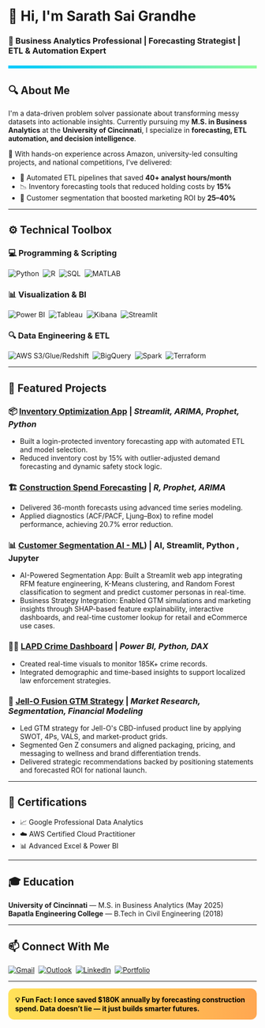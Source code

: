 

# 👋 Hi, I'm Sarath Sai Grandhe  
### 🎯 Business Analytics Professional | Forecasting Strategist | ETL & Automation Expert  

<div style="height: 6px; background: linear-gradient(to right, #00C9FF, #92FE9D); margin: 20px 0;"></div>

## 🔍 About Me  
I'm a data-driven problem solver passionate about transforming messy datasets into actionable insights. Currently pursuing my **M.S. in Business Analytics** at the **University of Cincinnati**, I specialize in **forecasting, ETL automation, and decision intelligence**.

💼 With hands-on experience across Amazon, university-led consulting projects, and national competitions, I’ve delivered:
- 🔄 Automated ETL pipelines that saved **40+ analyst hours/month**
- 📉 Inventory forecasting tools that reduced holding costs by **15%**
- 🎯 Customer segmentation that boosted marketing ROI by **25–40%**

---

## ⚙️ Technical Toolbox  

### 💻 Programming & Scripting  
![Python](https://img.shields.io/badge/-Python-3776AB?style=for-the-badge&logo=python&logoColor=white)&nbsp;
![R](https://img.shields.io/badge/-R-276DC3?style=for-the-badge&logo=r&logoColor=white)&nbsp;
![SQL](https://img.shields.io/badge/-SQL-4479A1?style=for-the-badge&logo=postgresql&logoColor=white)&nbsp;
![MATLAB](https://img.shields.io/badge/-MATLAB-0076A8?style=for-the-badge&logo=mathworks&logoColor=white)

### 📊 Visualization & BI  
![Power BI](https://img.shields.io/badge/-PowerBI-F2C811?style=for-the-badge&logo=powerbi&logoColor=black)&nbsp;
![Tableau](https://img.shields.io/badge/-Tableau-E97627?style=for-the-badge&logo=tableau&logoColor=white)&nbsp;
![Kibana](https://img.shields.io/badge/-Kibana-005571?style=for-the-badge&logo=kibana&logoColor=white)&nbsp;
![Streamlit](https://img.shields.io/badge/-Streamlit-FF4B4B?style=for-the-badge&logo=streamlit&logoColor=white)

### 🔍 Data Engineering & ETL  
![AWS S3/Glue/Redshift](https://img.shields.io/badge/-AWS%20S3/Glue/Redshift-FF9900?style=for-the-badge&logo=amazonaws&logoColor=white)&nbsp;
![BigQuery](https://img.shields.io/badge/-BigQuery-4285F4?style=for-the-badge&logo=googlecloud&logoColor=white)&nbsp;
![Spark](https://img.shields.io/badge/-Spark-E25A1C?style=for-the-badge&logo=apachespark&logoColor=white)&nbsp;
![Terraform](https://img.shields.io/badge/-Terraform-623CE4?style=for-the-badge&logo=terraform&logoColor=white)

---

## 📂 Featured Projects  

### 📦 [Inventory Optimization App](https://github.com/Sarathsai4/inventory-forecast-app) | *Streamlit, ARIMA, Prophet, Python*  
- Built a login-protected inventory forecasting app with automated ETL and model selection.  
- Reduced inventory cost by 15% with outlier-adjusted demand forecasting and dynamic safety stock logic.

### 🏗 [Construction Spend Forecasting](https://github.com/Sarathsai4/construction-forecasting) | *R, Prophet, ARIMA*  
- Delivered 36-month forecasts using advanced time series modeling.  
- Applied diagnostics (ACF/PACF, Ljung–Box) to refine model performance, achieving 20.7% error reduction.

### 📊 [Customer Segmentation AI - ML](https://github.com/Sarathsai4/Customer-Segmentation-AI-ML)) | AI, Streamlit, Python , Jupyter 
- AI-Powered Segmentation App: Built a Streamlit web app integrating RFM feature engineering, K-Means clustering, and Random Forest classification to segment and predict customer personas in real-time.
- Business Strategy Integration: Enabled GTM simulations and marketing insights through SHAP-based feature explainability, interactive dashboards, and real-time customer lookup for retail and eCommerce use cases. 

### 🕵️‍♂️ [LAPD Crime Dashboard](https://github.com/Sarathsai4/la-crime-dashboard) | *Power BI, Python, DAX*  
- Created real-time visuals to monitor 185K+ crime records.  
- Integrated demographic and time-based insights to support localized law enforcement strategies.

### 🍮 [Jell-O Fusion GTM Strategy](https://github.com/Sarathsai4/jello-gtm-strategy) | *Market Research, Segmentation, Financial Modeling*  
- Led GTM strategy for Jell-O's CBD-infused product line by applying SWOT, 4Ps, VALS, and market-product grids.  
- Segmented Gen Z consumers and aligned packaging, pricing, and messaging to wellness and brand differentiation trends.  
- Delivered strategic recommendations backed by positioning statements and forecasted ROI for national launch.

---

## 🏅 Certifications  
- 📈 Google Professional Data Analytics  
- ☁️ AWS Certified Cloud Practitioner  
- 📊 Advanced Excel & Power BI

---

## 🎓 Education  
**University of Cincinnati** — M.S. in Business Analytics (May 2025)  
**Bapatla Engineering College** — B.Tech in Civil Engineering (2018)  

---

## 📫 Connect With Me  
[![Gmail](https://img.shields.io/badge/-Personal_Email-D14836?style=flat-square&logo=gmail&logoColor=white)](mailto:sarathsai41195@gmail.com)&nbsp;
[![Outlook](https://img.shields.io/badge/-UC_Email-0078D4?style=flat-square&logo=microsoftoutlook&logoColor=white)](mailto:grandhss@mail.uc.edu)&nbsp;
[![LinkedIn](https://img.shields.io/badge/-LinkedIn-0077B5?style=flat-square&logo=linkedin&logoColor=white)](https://www.linkedin.com/in/sarath-sai-18a1021aa)&nbsp;
[![Portfolio](https://img.shields.io/badge/-GitHub_Profile-121011?style=flat-square&logo=github&logoColor=white)](https://github.com/Sarathsai4)

---

<div style="padding: 14px; border-radius: 12px; background: linear-gradient(to right, #ffe259, #ffa751); color: black; font-weight: bold;">
💡 Fun Fact: I once saved $180K annually by forecasting construction spend.  
Data doesn’t lie — it just builds smarter futures.
</div>
